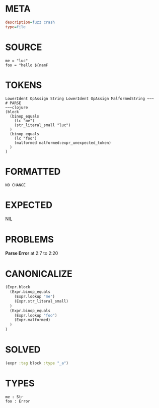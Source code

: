 # META
~~~ini
description=fuzz crash
type=file
~~~
# SOURCE
~~~roc
me = "luc"
foo = "hello ${namF
~~~
# TOKENS
~~~text
LowerIdent OpAssign String LowerIdent OpAssign MalformedString ~~~
# PARSE
~~~clojure
(block
  (binop_equals
    (lc "me")
    (str_literal_small "luc")
  )
  (binop_equals
    (lc "foo")
    (malformed malformed:expr_unexpected_token)
  )
)
~~~
# FORMATTED
~~~roc
NO CHANGE
~~~
# EXPECTED
NIL
# PROBLEMS
**Parse Error**
at 2:7 to 2:20

# CANONICALIZE
~~~clojure
(Expr.block
  (Expr.binop_equals
    (Expr.lookup "me")
    (Expr.str_literal_small)
  )
  (Expr.binop_equals
    (Expr.lookup "foo")
    (Expr.malformed)
  )
)
~~~
# SOLVED
~~~clojure
(expr :tag block :type "_a")
~~~
# TYPES
~~~roc
me : Str
foo : Error
~~~
